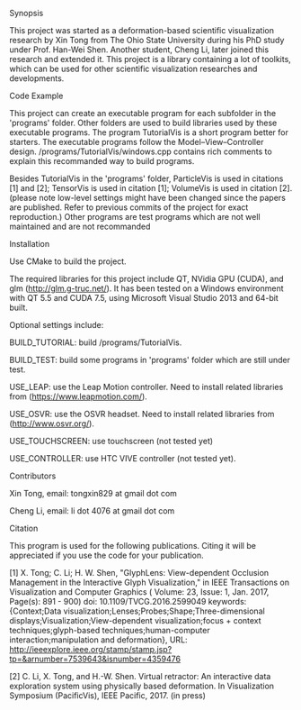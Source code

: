 Synopsis

This project was started as a deformation-based scientific visualization research by Xin Tong from The Ohio State University during his PhD study under Prof. Han-Wei Shen. Another student, Cheng Li, later joined this research and extended it. This project is a library containing a lot of toolkits, which can be used for other scientific visualization researches and developments.


Code Example

This project can create an executable program for each subfolder in the 'programs' folder. Other folders are used to build libraries used by these executable programs. The program TutorialVis is a short program better for starters. The executable programs follow the Model–View–Controller design. /programs/TutorialVis/windows.cpp contains rich comments to explain this recommanded way to build programs.

Besides TutorialVis in the 'programs' folder, ParticleVis is used in citations [1] and [2]; TensorVis is used in citation [1]; VolumeVis is used in citation [2]. (please note low-level settings might have been changed since the papers are published. Refer to previous commits of the project for exact reproduction.) Other programs are test programs which are not well maintained and are not recommanded


Installation

Use CMake to build the project.

The required libraries for this project include QT, NVidia GPU (CUDA), and glm (http://glm.g-truc.net/). It has been tested on a Windows environment with QT 5.5 and CUDA 7.5, using Microsoft Visual Studio 2013 and 64-bit built.

Optional settings include:

BUILD_TUTORIAL: build /programs/TutorialVis.

BUILD_TEST: build some programs in 'programs' folder which are still under test.

USE_LEAP: use the Leap Motion controller. Need to install related libraries from (https://www.leapmotion.com/).

USE_OSVR: use the OSVR headset. Need to install related libraries from (http://www.osvr.org/).

USE_TOUCHSCREEN: use touchscreen (not tested yet)

USE_CONTROLLER: use HTC VIVE controller (not tested yet).


Contributors

Xin Tong, email: tongxin829 at gmail dot com

Cheng Li, email: li dot 4076 at gmail dot com


Citation

This program is used for the following publications. Citing it will be appreciated if you use the code for your publication.

[1] X. Tong; C. Li; H. W. Shen, "GlyphLens: View-dependent Occlusion Management in the Interactive Glyph Visualization," in IEEE Transactions on Visualization and Computer Graphics ( Volume: 23, Issue: 1, Jan. 2017, Page(s): 891 - 900) doi: 10.1109/TVCG.2016.2599049 keywords: {Context;Data visualization;Lenses;Probes;Shape;Three-dimensional displays;Visualization;View-dependent visualization;focus + context techniques;glyph-based techniques;human-computer interaction;manipulation and deformation}, URL: http://ieeexplore.ieee.org/stamp/stamp.jsp?tp=&arnumber=7539643&isnumber=4359476

[2] C. Li, X. Tong, and H.-W. Shen. Virtual retractor: An interactive data exploration system using physically based deformation. In Visualization Symposium (PacificVis), IEEE Pacific, 2017. (in press)